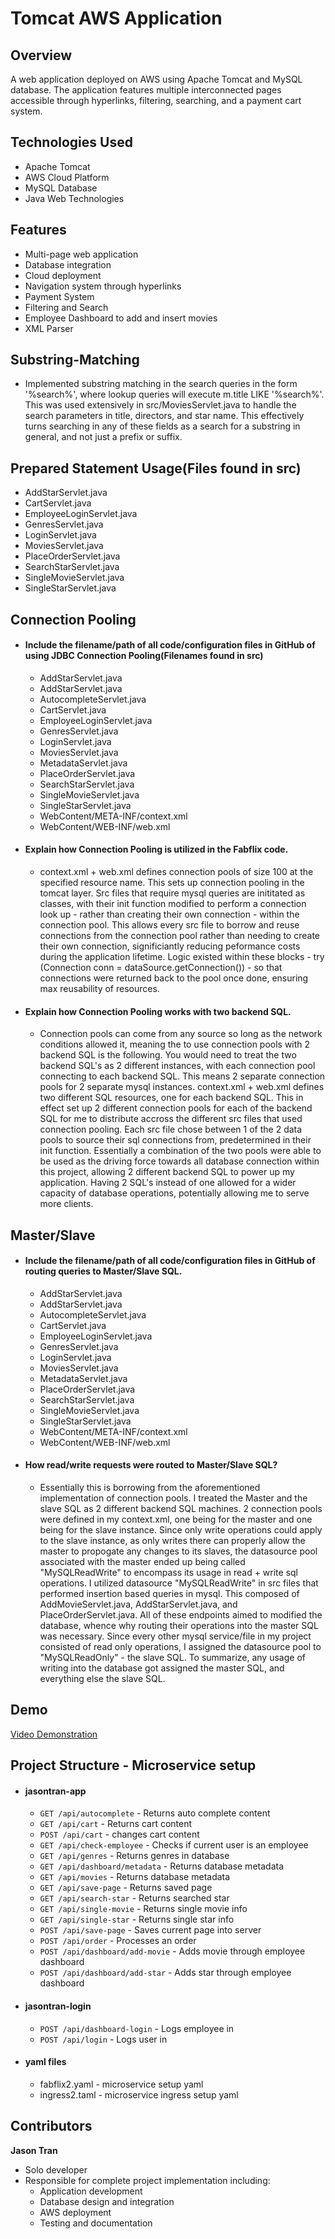 # Tomcat AWS Application

## Overview
A web application deployed on AWS using Apache Tomcat and MySQL database. The application features multiple interconnected pages accessible through hyperlinks, filtering, searching, and a payment cart system.

## Technologies Used
- Apache Tomcat
- AWS Cloud Platform
- MySQL Database
- Java Web Technologies

## Features
- Multi-page web application
- Database integration
- Cloud deployment
- Navigation system through hyperlinks
- Payment System
- Filtering and Search
- Employee Dashboard to add and insert movies
- XML Parser

## Substring-Matching
- Implemented substring matching in the search queries in the form '%search%', where lookup queries will execute m.title LIKE '%search%'. This was used extensively in src/MoviesServlet.java to handle the search parameters in title, directors, and star name. This effectively turns searching in any of these fields as a search for a substring in general, and not just a prefix or suffix.

## Prepared Statement Usage(Files found in src)
- AddStarServlet.java
- CartServlet.java
- EmployeeLoginServlet.java
- GenresServlet.java
- LoginServlet.java
- MoviesServlet.java
- PlaceOrderServlet.java
- SearchStarServlet.java
- SingleMovieServlet.java
- SingleStarServlet.java

## Connection Pooling
  - #### Include the filename/path of all code/configuration files in GitHub of using JDBC Connection Pooling(Filenames found in src)
    - AddStarServlet.java
    - AddStarServlet.java
    - AutocompleteServlet.java
    - CartServlet.java
    - EmployeeLoginServlet.java
    - GenresServlet.java
    - LoginServlet.java
    - MoviesServlet.java
    - MetadataServlet.java
    - PlaceOrderServlet.java
    - SearchStarServlet.java
    - SingleMovieServlet.java
    - SingleStarServlet.java
    - WebContent/META-INF/context.xml
    - WebContent/WEB-INF/web.xml
  - #### Explain how Connection Pooling is utilized in the Fabflix code.
    - context.xml + web.xml defines connection pools of size 100 at the specified resource name. This sets up connection pooling in the tomcat layer. Src files that require mysql queries are inititated as classes, with their init function modified to perform a connection look up - rather than creating their own connection - within the connection pool. This allows every src file to borrow and reuse connections from the connection pool rather than needing to create their own connection, significiantly reducing peformance costs during the application lifetime. Logic existed within these blocks - try (Connection conn = dataSource.getConnection()) - so that connections were returned back to the pool once done, ensuring max reusability of resources.
  - #### Explain how Connection Pooling works with two backend SQL.
    - Connection pools can come from any source so long as the network conditions allowed it, meaning the to use connection pools with 2 backend SQL is the following. You would need to treat the two backend SQL's as 2 different instances, with each connection pool connecting to each backend SQL. This means 2 separate connection pools for 2 separate mysql instances. context.xml + web.xml defines two different SQL resources, one for each backend SQL. This in effect set up 2 different connection pools for each of the backend SQL for me to distribute accross the different src files that used connection pooling. Each src file chose between 1 of the 2 data pools to source their sql connections from, predetermined in their init function. Essentially a combination of the two pools were able to be used as the driving force towards all database connection within this project, allowing 2 different backend SQL to power up my application. Having 2 SQL's instead of one allowed for a wider capacity of database operations, potentially allowing me to serve more clients. 

## Master/Slave
  - #### Include the filename/path of all code/configuration files in GitHub of routing queries to Master/Slave SQL.
      - AddStarServlet.java
      - AddStarServlet.java
      - AutocompleteServlet.java
      - CartServlet.java
      - EmployeeLoginServlet.java
      - GenresServlet.java
      - LoginServlet.java
      - MoviesServlet.java
      - MetadataServlet.java
      - PlaceOrderServlet.java
      - SearchStarServlet.java
      - SingleMovieServlet.java
      - SingleStarServlet.java
      - WebContent/META-INF/context.xml
      - WebContent/WEB-INF/web.xml
  - #### How read/write requests were routed to Master/Slave SQL?
     - Essentially this is borrowing from the aforementioned implementation of connection pools. I treated the Master and the slave SQL as 2 different backend SQL machines. 2 connection pools were defined in my context.xml, one being for the master and one being for the slave instance. Since only write operations could apply to the slave instance, as only writes there can properly allow the master to propogate any changes to its slaves, the datasource pool associated with the master ended up being called "MySQLReadWrite" to encompass its usage in read + write sql operations. I utilized datasource "MySQLReadWrite" in src files that performed insertion based queries in mysql. This composed of AddMovieServlet.java, AddStarServlet.java, and PlaceOrderServlet.java. All of these endpoints aimed to modified the database, whence why routing their operations into the master SQL was necessary. Since every other mysql service/file in my project consisted of read only operations, I assigned the datasource pool to "MySQLReadOnly" - the slave SQL. To summarize, any usage of writing into the database got assigned the master SQL, and everything else the slave SQL.  


## Demo
[Video Demonstration](https://youtu.be/AtRqVmQtBBk?si=jPRFi0w9YbUJv7Yk)


## Project Structure - Microservice setup
- #### jasontran-app
  - `GET /api/autocomplete` - Returns auto complete content
  - `GET /api/cart` - Returns cart content
  - `POST /api/cart` - changes cart content
  - `GET /api/check-employee` - Checks if current user is an employee
  - `GET /api/genres` - Returns genres in database
  - `GET /api/dashboard/metadata` - Returns database metadata
  - `GET /api/movies` - Returns database metadata 
  - `GET /api/save-page` - Returns saved page
  - `GET /api/search-star` - Returns searched star
  - `GET /api/single-movie` - Returns single movie info
  - `GET /api/single-star` - Returns single star info
  - `POST /api/save-page` - Saves current page into server
  - `POST /api/order` - Processes an order
  - `POST /api/dashboard/add-movie` - Adds movie through employee dashboard
  - `POST /api/dashboard/add-star` - Adds star through employee dashboard
- #### jasontran-login
    - `POST /api/dashboard-login` - Logs employee in
    - `POST /api/login` - Logs user in
- #### yaml files
  - fabflix2.yaml - microservice setup yaml
  - ingress2.taml - microservice ingress setup yaml

## Contributors
**Jason Tran**
- Solo developer
- Responsible for complete project implementation including:
  - Application development
  - Database design and integration
  - AWS deployment
  - Testing and documentation
